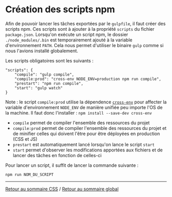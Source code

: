 # Création des scripts npm

Afin de pouvoir lancer les tâches exportées par le `gulpfile`, il faut créer des
scripts npm. Ces scripts sont à ajouter à la propriété `scripts` du
fichier `package.json`. Lorsqu'on exécute un script npm, le dossier
`./node_modules/.bin` est temporairement ajouté à la variable d'environnement
`PATH`. Cela nous permet d'utiliser le binaire `gulp` comme si nous l'avions
installé globalement.

Les scripts obligatoires sont les suivants :

```
"scripts": {
    "compile": "gulp compile",
    "compile:prod": "cross-env NODE_ENV=production npm run compile",
    "prestart": "npm run compile",
    "start": "gulp watch"
}
```

Note : le script `compile:prod` utilise la dépendence
[`cross-env`](https://www.npmjs.com/package/cross-env) pour affecter la variable
d'environnement `NODE_ENV` de manière unifiée peu importe l'OS de la machine. Il
faut donc l'installer : `npm install --save-dev cross-env`

* `compile` permet de compiler l'ensemble des ressources du projet
* `compile:prod` permet de compiler l'ensemble des ressources du projet et de
minifier celles qui doivent l'être pour être déployées en production (CSS et JS)
* `prestart` est automatiquement lancé lorsqu'on lance le script `start`
* `start` permet d'observer les modifications apportées aux fichiers et de
lancer des tâches en fonction de celles-ci

Pour lancer un script, il suffit de lancer la commande suivante :

```
npm run NOM_DU_SCRIPT
```

---

[Retour au sommaire CSS](/init-front/00-index.md) /
[Retour au sommaire global](/README.md)
